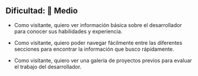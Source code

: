 ## Dificultad: 👹 Medio

- Como visitante, quiero ver información básica sobre el desarrollador para conocer sus habilidades y experiencia.

- Como visitante, quiero poder navegar fácilmente entre las diferentes secciones para encontrar la información que busco rápidamente.

- Como visitante, quiero ver una galería de proyectos previos para evaluar el trabajo del desarrollador.
